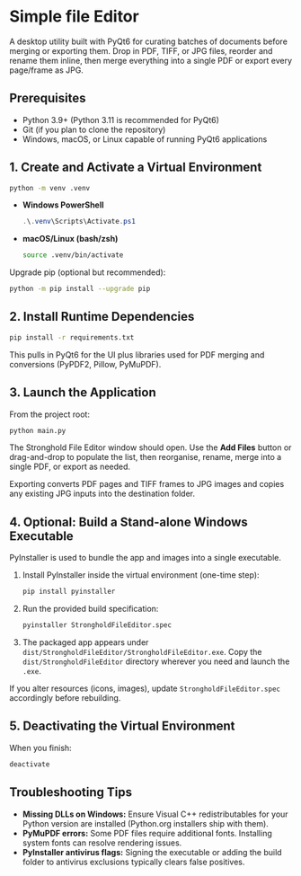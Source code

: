 # Simple file Editor

A desktop utility built with PyQt6 for curating batches of documents before merging or exporting them. Drop in PDF, TIFF, or JPG files, reorder and rename them inline, then merge everything into a single PDF or export every page/frame as JPG.

## Prerequisites
- Python 3.9+ (Python 3.11 is recommended for PyQt6)
- Git (if you plan to clone the repository)
- Windows, macOS, or Linux capable of running PyQt6 applications

## 1. Create and Activate a Virtual Environment
```bash
python -m venv .venv
```

- **Windows PowerShell**
  ```powershell
  .\.venv\Scripts\Activate.ps1
  ```
- **macOS/Linux (bash/zsh)**
  ```bash
  source .venv/bin/activate
  ```

Upgrade pip (optional but recommended):
```bash
python -m pip install --upgrade pip
```

## 2. Install Runtime Dependencies
```bash
pip install -r requirements.txt
```
This pulls in PyQt6 for the UI plus libraries used for PDF merging and conversions (PyPDF2, Pillow, PyMuPDF).

## 3. Launch the Application
From the project root:
```bash
python main.py
```
The Stronghold File Editor window should open. Use the **Add Files** button or drag-and-drop to populate the list, then reorganise, rename, merge into a single PDF, or export as needed.

Exporting converts PDF pages and TIFF frames to JPG images and copies any existing JPG inputs into the destination folder.

## 4. Optional: Build a Stand-alone Windows Executable
PyInstaller is used to bundle the app and images into a single executable.

1. Install PyInstaller inside the virtual environment (one-time step):
   ```bash
   pip install pyinstaller
   ```
2. Run the provided build specification:
   ```bash
   pyinstaller StrongholdFileEditor.spec
   ```
3. The packaged app appears under `dist/StrongholdFileEditor/StrongholdFileEditor.exe`. Copy the `dist/StrongholdFileEditor` directory wherever you need and launch the `.exe`.

If you alter resources (icons, images), update `StrongholdFileEditor.spec` accordingly before rebuilding.

## 5. Deactivating the Virtual Environment
When you finish:
```bash
deactivate
```

## Troubleshooting Tips
- **Missing DLLs on Windows:** Ensure Visual C++ redistributables for your Python version are installed (Python.org installers ship with them).
- **PyMuPDF errors:** Some PDF files require additional fonts. Installing system fonts can resolve rendering issues.
- **PyInstaller antivirus flags:** Signing the executable or adding the build folder to antivirus exclusions typically clears false positives.


